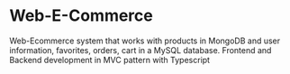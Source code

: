 # Web-E-Commerce
Web-Ecommerce system that works with products in MongoDB and user information, favorites, orders, cart in a MySQL database. Frontend and Backend development in MVC pattern with Typescript

